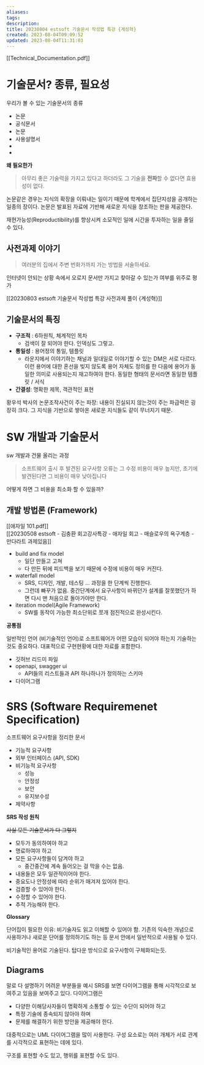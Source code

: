```yaml
---
aliases: 
tags: 
description:
title: 20230804 estsoft 기술문서 작성법 특강 {계성혁}
created: 2023-08-04T09:09:52
updated: 2023-08-04T11:31:03
---
```


[[Technical_Documentation.pdf]]

# 기술문서? 종류, 필요성

우리가 볼 수 있는 기술문서의 종류

- 논문
- 공식문서
- 논문
- 사용설명서
- 
- 

**왜 필요한가**

> 아무리 좋은 기술력을 가지고 있다고 하더라도 그 기술을 **전파**할 수 없다면 효용성이 없다.

논문같은 경우는 지식의 확장을 이뤄내는 일이기 때문에 학계에서 집단지성을 공개하는 일종의 장이다. 논문은 발표된 자료에 기반해 새로운 지식을 창조하는 판을 제공한다.

재현가능성(Reproductibility)를 향상시켜 소모적인 일에 시간을 투자하는 일을 줄일 수 있다.

## 사전과제 이야기

> 여러분의 집에서 주변 번화가까지 가는 방법을 서술하세요.

인터넷이 안되는 상황 속에서 오로지 문서만 가지고 찾아갈 수 있는가 여부를 위주로 평가

[[20230803 estsoft 기술문서 작성법 특강 사전과제 풀이 {계성혁}]]

## 기술문서의 특징

- **구조적** : 6하원칙, 체계적인 목차
	- 검색이 잘 되어야 한다. 인덱싱도 그렇고.
- **통일성** : 용어정의 통일, 템플릿
	- 라운지에서 이야기하는 채널과 일대일로 이야기할 수 있는 DM은 서로 다르다. 이런 용어에 대한 혼선을 빚지 않도록 용어 자체도 정의를 한 다음에 용어가 동일한 의미로 사용되는지 재고하여야 한다. 동일한 형태의 문서라면 동일한 템플릿 / 서식
- **간결성**: 명확한 제목, 객관적인 표현

황우석 박사의 논문조작사건이 주는 파장: 내용이 진실되지 않는것이 주는 파급력은 굉장히 크다. 그 지식을 기반으로 쌓아온 새로운 지식들도 같이 무너지기 때문.

# SW 개발과 기술문서

sw 개발과 건물 올리는 과정

> 소프트웨어 출시 후 발견된 요구사항 오류는 그 수정 비용이 매우 높지만, 초기에 발견된다면 그 비용이 매우 낮아집니다

어떻게 하면 그 비용을 최소화 할 수 있을까?

## 개발 방법론 (Framework)

[[애자일 101.pdf]]  
[[20230508 estsoft - 김충환 회고강사특강 - 애자일 회고 - 매슬로우의 욕구계층 - 만다라트 과제있음]]

- build and fix model
	- 일단 만들고 고쳐
	- 다 만든 뒤에 피드백을 보기 때문에 수정에 비용이 매우 커진다.
- waterfall model
	- SRS, 디자인, 개발, 테스팅 ... 과정을 한 단계씩 진행한다.
	- 그런데 빠꾸가 없음. 중간단계에서 요구사항이 바뀌던가 설계를 잘못했던가 하면 다시 맨 처음으로 돌아가야만 한다.
- iteration model(Agile Framework)
	- SW를 동작이 가능한 최소단위로 쪼개 점진적으로 완성시킨다.

**공통점**

일반적인 언어 (비기술적인 언어)로 소프트웨어가 어떤 모습이 되어야 하는지 기술하는 것도 중요하다. 대표적으로 구현현황에 대한 자료를 포함한다.

- 깃허브 리드미 파일
- openapi, swagger ui
	- API들의 리스트들과 API 하나하나가 정의하는 스키마
- 다이어그램

# SRS (Software Requiremenet Specification)

소프트웨어 요구사항을 정리한 문서

- 기능적 요구사항
- 외부 인터페이스 (API, SDK)
- 비기능적 요구사항
	- 성능
	- 안정성
	- 보안
	- 유지보수성
- 제약사항

**SRS 작성 원칙**

~~사실 모든 기술문서가 다 그렇지~~

- 모두가 동의하여야 하고 
- 명료하여야 하고
- 모든 요구사항들이 담겨야 하고
	- 중간중간에 계속 들어오는 걸 막을 수는 없음.
- 내용들은 모두 일관적이어야 한다.
- 중요도나 안정성에 따라 순위가 매겨져 있어야 한다.
- 검증할 수 있어야 한다.
- 수정할 수 있어야 한다.
- 추적 가능해야 한다.

**Glossary**

단어집이 필요한 이유: 비기술자도 읽고 이해할 수 있어야 함. 기존의 익숙한 개념으로 사용하거나 새로운 단어를 정의하기도 하는 등 문서 안에서 일반적으로 사용될 수 있다.

비기술적인 용어로 기술된다. 탑다운 방식으로 요구사항이 구체화되는듯.

## Diagrams

말로 다 설명하기 어려운 부분들을 예시 SRS를 보면 다이어그램을 통해 시각적으로 보여주고 있음을 보여주고 있다. 다이어그램은

- 다양한 이해당사자들이 명확하게 소통할 수 있는 수단이 되어야 하고
- 특정 기술에 종속되지 않아야 하며
- 문제를 해결하기 위한 방안을 제공해야 한다.

대중적으로는 UML 다이어그램을 많이 사용한다. 구성 요소로는 여러 개체가 서로 관계를 시각적으로 표현하는 데에 있다. 

구조를 표현할 수도 있고, 행위를 표현할 수도 있다.
